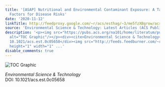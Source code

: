 ```yaml
---
title: '[ASAP] Nutritional and Environmental Contaminant Exposure: A Tale of Two Co-Existing
  Factors for Disease Risks'
date: '2020-11-12'
linkTitle: http://feedproxy.google.com/~r/acs/esthag/~3/me5fzXBgrow/acs.est.0c05658
source: 'Environmental Science & Technology: Latest Articles (ACS Publications)'
description: '<p><img src="https://pubs.acs.org/na101/home/literatum/publisher/achs/journals/content/esthag/0/esthag.ahead-of-print/acs.est.0c05658/20201112/images/medium/es0c05658_0003.gif"
  alt="TOC Graphic"/></p><div><cite>Environmental Science & Technology</cite></div><div>DOI:
  10.1021/acs.est.0c05658</div><img src="http://feeds.feedburner.com/~r/acs/esthag/~4/me5fzXBgrow"
  height="1" width="1" ...'
disable_comments: true
---
```

<p><img src="https://pubs.acs.org/na101/home/literatum/publisher/achs/journals/content/esthag/0/esthag.ahead-of-print/acs.est.0c05658/20201112/images/medium/es0c05658_0003.gif" alt="TOC Graphic"/></p><div><cite>Environmental Science & Technology</cite></div><div>DOI: 10.1021/acs.est.0c05658</div><img src="http://feeds.feedburner.com/~r/acs/esthag/~4/me5fzXBgrow" height="1" width="1" ...